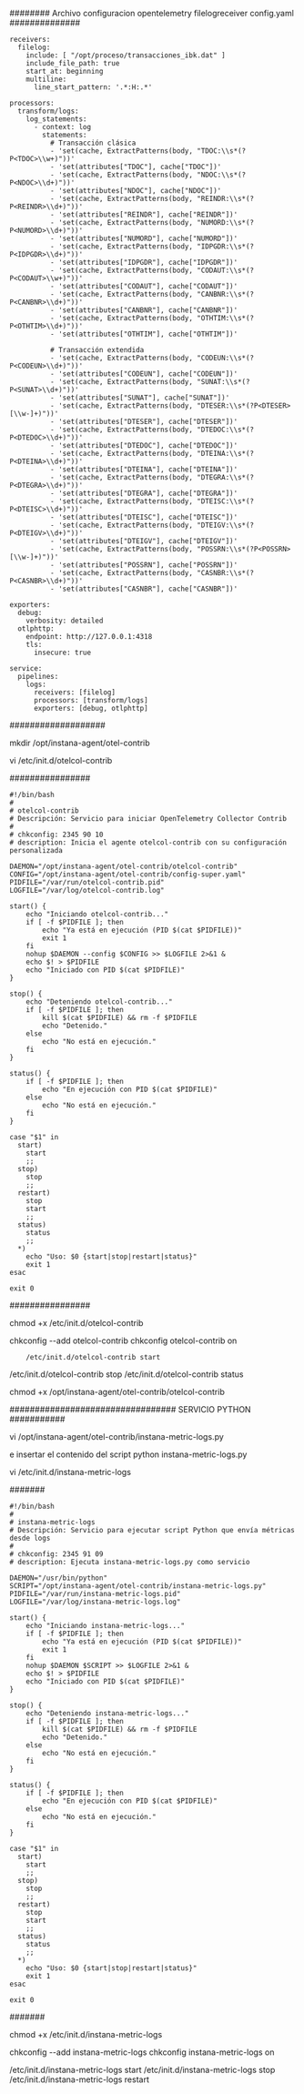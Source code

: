 


######## Archivo configuracion opentelemetry filelogreceiver config.yaml ##############



    receivers:
      filelog:
        include: [ "/opt/proceso/transacciones_ibk.dat" ]
        include_file_path: true
        start_at: beginning
        multiline:
          line_start_pattern: '.*:H:.*'
    
    processors:
      transform/logs:
        log_statements:
          - context: log
            statements:
              # Transacción clásica
              - 'set(cache, ExtractPatterns(body, "TDOC:\\s*(?P<TDOC>\\w+)"))'
              - 'set(attributes["TDOC"], cache["TDOC"])'
              - 'set(cache, ExtractPatterns(body, "NDOC:\\s*(?P<NDOC>\\d+)"))'
              - 'set(attributes["NDOC"], cache["NDOC"])'
              - 'set(cache, ExtractPatterns(body, "REINDR:\\s*(?P<REINDR>\\d+)"))'
              - 'set(attributes["REINDR"], cache["REINDR"])'
              - 'set(cache, ExtractPatterns(body, "NUMORD:\\s*(?P<NUMORD>\\d+)"))'
              - 'set(attributes["NUMORD"], cache["NUMORD"])'
              - 'set(cache, ExtractPatterns(body, "IDPGDR:\\s*(?P<IDPGDR>\\d+)"))'
              - 'set(attributes["IDPGDR"], cache["IDPGDR"])'
              - 'set(cache, ExtractPatterns(body, "CODAUT:\\s*(?P<CODAUT>\\w+)"))'
              - 'set(attributes["CODAUT"], cache["CODAUT"])'
              - 'set(cache, ExtractPatterns(body, "CANBNR:\\s*(?P<CANBNR>\\d+)"))'
              - 'set(attributes["CANBNR"], cache["CANBNR"])'
              - 'set(cache, ExtractPatterns(body, "OTHTIM:\\s*(?P<OTHTIM>\\d+)"))'
              - 'set(attributes["OTHTIM"], cache["OTHTIM"])'
    
              # Transacción extendida
              - 'set(cache, ExtractPatterns(body, "CODEUN:\\s*(?P<CODEUN>\\d+)"))'
              - 'set(attributes["CODEUN"], cache["CODEUN"])'
              - 'set(cache, ExtractPatterns(body, "SUNAT:\\s*(?P<SUNAT>\\d+)"))'
              - 'set(attributes["SUNAT"], cache["SUNAT"])'
              - 'set(cache, ExtractPatterns(body, "DTESER:\\s*(?P<DTESER>[\\w-]+)"))'
              - 'set(attributes["DTESER"], cache["DTESER"])'
              - 'set(cache, ExtractPatterns(body, "DTEDOC:\\s*(?P<DTEDOC>\\d+)"))'
              - 'set(attributes["DTEDOC"], cache["DTEDOC"])'
              - 'set(cache, ExtractPatterns(body, "DTEINA:\\s*(?P<DTEINA>\\d+)"))'
              - 'set(attributes["DTEINA"], cache["DTEINA"])'
              - 'set(cache, ExtractPatterns(body, "DTEGRA:\\s*(?P<DTEGRA>\\d+)"))'
              - 'set(attributes["DTEGRA"], cache["DTEGRA"])'
              - 'set(cache, ExtractPatterns(body, "DTEISC:\\s*(?P<DTEISC>\\d+)"))'
              - 'set(attributes["DTEISC"], cache["DTEISC"])'
              - 'set(cache, ExtractPatterns(body, "DTEIGV:\\s*(?P<DTEIGV>\\d+)"))'
              - 'set(attributes["DTEIGV"], cache["DTEIGV"])'
              - 'set(cache, ExtractPatterns(body, "POSSRN:\\s*(?P<POSSRN>[\\w-]+)"))'
              - 'set(attributes["POSSRN"], cache["POSSRN"])'
              - 'set(cache, ExtractPatterns(body, "CASNBR:\\s*(?P<CASNBR>\\d+)"))'
              - 'set(attributes["CASNBR"], cache["CASNBR"])'
    
    exporters:
      debug:
        verbosity: detailed
      otlphttp:
        endpoint: http://127.0.0.1:4318
        tls:
          insecure: true
    
    service:
      pipelines:
        logs:
          receivers: [filelog]
          processors: [transform/logs]
          exporters: [debug, otlphttp]










###################

mkdir /opt/instana-agent/otel-contrib

vi /etc/init.d/otelcol-contrib



################

    #!/bin/bash
    #
    # otelcol-contrib
    # Descripción: Servicio para iniciar OpenTelemetry Collector Contrib
    #
    # chkconfig: 2345 90 10
    # description: Inicia el agente otelcol-contrib con su configuración personalizada
    
    DAEMON="/opt/instana-agent/otel-contrib/otelcol-contrib"
    CONFIG="/opt/instana-agent/otel-contrib/config-super.yaml"
    PIDFILE="/var/run/otelcol-contrib.pid"
    LOGFILE="/var/log/otelcol-contrib.log"
    
    start() {
        echo "Iniciando otelcol-contrib..."
        if [ -f $PIDFILE ]; then
            echo "Ya está en ejecución (PID $(cat $PIDFILE))"
            exit 1
        fi
        nohup $DAEMON --config $CONFIG >> $LOGFILE 2>&1 &
        echo $! > $PIDFILE
        echo "Iniciado con PID $(cat $PIDFILE)"
    }
    
    stop() {
        echo "Deteniendo otelcol-contrib..."
        if [ -f $PIDFILE ]; then
            kill $(cat $PIDFILE) && rm -f $PIDFILE
            echo "Detenido."
        else
            echo "No está en ejecución."
        fi
    }
    
    status() {
        if [ -f $PIDFILE ]; then
            echo "En ejecución con PID $(cat $PIDFILE)"
        else
            echo "No está en ejecución."
        fi
    }
    
    case "$1" in
      start)
        start
        ;;
      stop)
        stop
        ;;
      restart)
        stop
        start
        ;;
      status)
        status
        ;;
      *)
        echo "Uso: $0 {start|stop|restart|status}"
        exit 1
    esac
    
    exit 0


################


chmod +x /etc/init.d/otelcol-contrib

chkconfig --add otelcol-contrib
chkconfig otelcol-contrib on


		/etc/init.d/otelcol-contrib start
/etc/init.d/otelcol-contrib stop
/etc/init.d/otelcol-contrib status


chmod +x /opt/instana-agent/otel-contrib/otelcol-contrib




################################# SERVICIO PYTHON  ###########


vi /opt/instana-agent/otel-contrib/instana-metric-logs.py

e insertar el contenido del script python instana-metric-logs.py

vi /etc/init.d/instana-metric-logs


#######

    #!/bin/bash
    #
    # instana-metric-logs
    # Descripción: Servicio para ejecutar script Python que envía métricas desde logs
    #
    # chkconfig: 2345 91 09
    # description: Ejecuta instana-metric-logs.py como servicio
    
    DAEMON="/usr/bin/python"
    SCRIPT="/opt/instana-agent/otel-contrib/instana-metric-logs.py"
    PIDFILE="/var/run/instana-metric-logs.pid"
    LOGFILE="/var/log/instana-metric-logs.log"
    
    start() {
        echo "Iniciando instana-metric-logs..."
        if [ -f $PIDFILE ]; then
            echo "Ya está en ejecución (PID $(cat $PIDFILE))"
            exit 1
        fi
        nohup $DAEMON $SCRIPT >> $LOGFILE 2>&1 &
        echo $! > $PIDFILE
        echo "Iniciado con PID $(cat $PIDFILE)"
    }
    
    stop() {
        echo "Deteniendo instana-metric-logs..."
        if [ -f $PIDFILE ]; then
            kill $(cat $PIDFILE) && rm -f $PIDFILE
            echo "Detenido."
        else
            echo "No está en ejecución."
        fi
    }
    
    status() {
        if [ -f $PIDFILE ]; then
            echo "En ejecución con PID $(cat $PIDFILE)"
        else
            echo "No está en ejecución."
        fi
    }
    
    case "$1" in
      start)
        start
        ;;
      stop)
        stop
        ;;
      restart)
        stop
        start
        ;;
      status)
        status
        ;;
      *)
        echo "Uso: $0 {start|stop|restart|status}"
        exit 1
    esac
    
    exit 0


#######

chmod +x /etc/init.d/instana-metric-logs

chkconfig --add instana-metric-logs
chkconfig instana-metric-logs on


/etc/init.d/instana-metric-logs start
/etc/init.d/instana-metric-logs stop
/etc/init.d/instana-metric-logs restart


